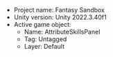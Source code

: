 <!-- UNITY CODE ASSIST INSTRUCTIONS START -->
- Project name: Fantasy Sandbox
- Unity version: Unity 2022.3.40f1
- Active game object:
  - Name: AttributeSkillsPanel
  - Tag: Untagged
  - Layer: Default
<!-- UNITY CODE ASSIST INSTRUCTIONS END -->